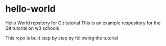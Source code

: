 # hello-world

Hello World repsitory for Git tutorial
This is an example respository for the Git tutorial on w3 schools

This repo is built step by step by following the tutorial